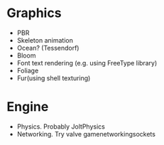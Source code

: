 # Graphics

* PBR
* Skeleton animation
* Ocean? (Tessendorf)
* Bloom
* Font text rendering (e.g. using FreeType library)
* Foliage
* Fur(using shell texturing)

# Engine

* Physics. Probably JoltPhysics
* Networking. Try valve gamenetworkingsockets
